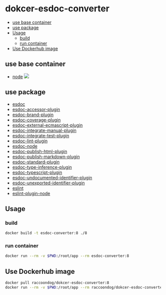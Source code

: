 # dokcer-esdoc-converter

<!-- @import "[TOC]" {cmd="toc" depthFrom=2 depthTo=6 orderedList=false} -->
<!-- code_chunk_output -->

* [use base container](#use-base-container)
* [use package](#use-package)
* [Usage](#usage)
	* [build](#build)
	* [run container](#run-container)
* [Use Dockerhub image](#use-dockerhub-image)

<!-- /code_chunk_output -->


## use base container

- [node](https://hub.docker.com/_/node)
    ![](https://img.shields.io/badge/node_slim_-8.15-21cb00.svg)

## use package

- [esdoc](https://www.npmjs.com/package/esdoc)
- [esdoc-accessor-plugin](https://www.npmjs.com/package/esdoc-accessor-plugin)
- [esdoc-brand-plugin](https://www.npmjs.com/package/esdoc-brand-plugin)
- [esdoc-coverage-plugin](https://www.npmjs.com/package/esdoc-coverage-plugin)
- [esdoc-external-ecmascript-plugin](https://www.npmjs.com/package/esdoc-external-ecmascript-plugin)
- [esdoc-integrate-manual-plugin](https://www.npmjs.com/package/esdoc-integrate-manual-plugin)
- [esdoc-integrate-test-plugin](https://www.npmjs.com/package/esdoc-integrate-test-plugin)
- [esdoc-lint-plugin](https://www.npmjs.com/package/esdoc-lint-plugin)
- [esdoc-node](https://www.npmjs.com/package/esdoc-node)
- [esdoc-publish-html-plugin](https://www.npmjs.com/package/esdoc-publish-html-plugin)
- [esdoc-publish-markdown-plugin](https://www.npmjs.com/package/esdoc-publish-markdown-plugin)
- [esdoc-standard-plugin](https://www.npmjs.com/package/esdoc-standard-plugin)
- [esdoc-type-inference-plugin](https://www.npmjs.com/package/esdoc-type-inference-plugin)
- [esdoc-typescript-plugin](https://www.npmjs.com/package/esdoc-typescript-plugin)
- [esdoc-undocumented-identifier-plugin](https://www.npmjs.com/package/esdoc-undocumented-identifier-plugin)
- [esdoc-unexported-identifier-plugin](https://www.npmjs.com/package/esdoc-unexported-identifier-plugin)
- [eslint](https://www.npmjs.com/package/eslint)
- [eslint-plugin-node](https://www.npmjs.com/package/eslint-plugin-node)

## Usage

### build

```bash
docker build -t esdoc-converter:8 ./8
```

### run container

```bash
docker run --rm -v $PWD:/root/app --rm esdoc-converter:8
```

## Use Dockerhub image

```bash
docker pull raccoondog/dokcer-esdoc-converter:8
docker run --rm -v $PWD:/root/app --rm raccoondog/dokcer-esdoc-converter:8
```
